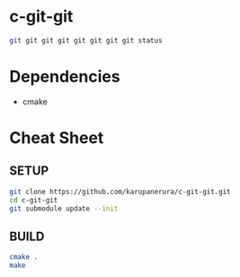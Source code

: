 # c-git-git

```bash
git git git git git git git git status
```

# Dependencies

* cmake

# Cheat Sheet

## SETUP

```bash
git clone https://github.com/karupanerura/c-git-git.git
cd c-git-git
git submodule update --init
```

## BUILD

```bash
cmake .
make
```
